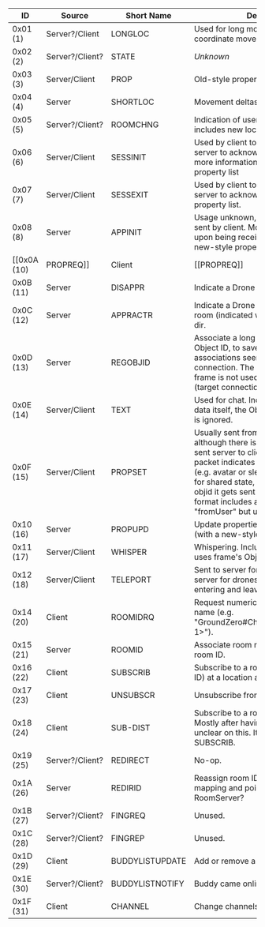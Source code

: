 | ID | Source | Short Name | Description |
| --- | --- | --- | --- |
| 0x01 (1) | Server?/Client |  LONGLOC  |  Used for long movement and z-coordinate movement. |
| 0x02 (2) | Server?/Client? |  STATE | *Unknown* |
| 0x03 (3) | Server/Client |  PROP  |  Old-style property list. |
| 0x04 (4) | Server  |  SHORTLOC  |  Movement deltas, not along z-axis. |
| 0x05 (5) | Server?/Client? |  ROOMCHNG  |  Indication of user changing rooms, includes new location within room |
| 0x06 (6) | Server/Client |  SESSINIT  |  Used by client to log in to a server, and server to acknowledge and provider more information. Uses old-style property list |
| 0x07 (7) | Server/Client |  SESSEXIT  |  Used by client to log off of a server, and server to acknowledge. Uses old-style property list. |
| 0x08 (8) | Server  |  APPINIT  |  Usage unknown, does not seem to be sent by client. Modifies a state machine upon being received by client. Uses new-style property list. |
| [[0x0A (10)|PROPREQ]]  | Client |  [[PROPREQ]]  |  Sent on connection to request properties (e.g. server type and protocol). May include a list of properties to request, but that functionality seems to be unused. |
| 0x0B (11) | Server  |  DISAPPR  |  Indicate a Drone should disappear. |
| 0x0C (12) | Server  |  APPRACTR  |  Indicate a Drone should appear at a room (indicated with a u16), at x, y, z, dir. |
| 0x0D (13) | Server  |  REGOBJID  |  Associate a long Object ID with a short Object ID, to save bandwidth. These associations seem to be per connection. The object ID in the packet frame is not used for this, and is 0xFF (target connection). |
| 0x0E (14) | Server/Client |  TEXT  |  Used for chat. Includes an ObjID in the data itself, the ObjID in the packet frame is ignored. |
| 0x0F (15) | Server/Client |  PROPSET  |  Usually sent from client to server, although there is support for it to be sent server to client as a NOOP. This packet indicates a property change (e.g. avatar or sleep). It also can be sent for shared state, which can affect the objid it gets sent with. The packet format includes a string marked as "fromUser" but usually empty. |
| 0x10 (16) | Server  |  PROPUPD  |  Update properties on the given ObjID (with a new-style property list). |
| 0x11 (17) | Server/Client |  WHISPER  |  Whispering. Includes a sender ID, and uses frame's ObjID for destination. |
| 0x12 (18) | Server/Client |  TELEPORT  |  Sent to server for teleporting, sent from server for drones teleporting (includes entering and leaving). |
| 0x14 (20) | Client |  ROOMIDRQ  |  Request numeric room ID for room name (e.g. "GroundZero#ChatElevator\<dimension-1\>"). |
| 0x15 (21) | Server  |  ROOMID  |  Associate room name with numeric room ID. |
| 0x16 (22) | Client |  SUBSCRIB |  Subscribe to a room (with numeric room ID) at a location and a distance. |
| 0x17 (23) | Client |  UNSUBSCR  |  Unsubscribe from a room. |
| 0x18 (24) | Client |  SUB-DIST  |  Subscribe to a room at a distance? Mostly after having moved, but I'm unclear on this. It is in use, as is SUBSCRIB. |
| 0x19 (25) | Server?/Client? |  REDIRECT  |  No-op. |
| 0x1A (26) | Server |  REDIRID  |  Reassign room ID<->room name mapping and point to a different RoomServer? |
| 0x1B (27) | Server?/Client? |  FINGREQ  |  Unused. |
| 0x1C (28) | Server?/Client? |  FINGREP  |  Unused. |
| 0x1D (29) | Client |  BUDDYLISTUPDATE  | Add or remove a buddy from buddy list. |
| 0x1E (30) | Server?/Client? |  BUDDYLISTNOTIFY  |  Buddy came online or offline. |
| 0x1F (31) | Client |  CHANNEL  |  Change channels (dimensions?). |